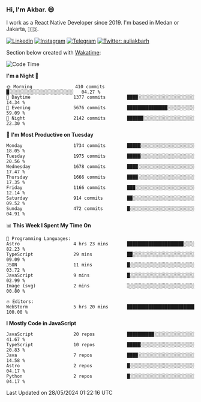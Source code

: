 ### Hi,  I'm Akbar. 😄

I work as a React Native Developer since 2019. I'm based in Medan or Jakarta, :indonesia:. 

<!-- 🔭 Take a look at my [LinkedIn](https://www.linkedin.com/in/aulia-akbar-harahap/) profile. -->

<!-- For now I still don't have a repository to be proud of, but I'm working on it. -->

[![Linkedin](https://img.shields.io/badge/-Aulia%20Akbar%20Harahap-blue?style=flat-square&labelColor=gray&logo=Linkedin&logoColor=white&link=https://www.linkedin.com/in/aulia-akbar-harahap)](https://www.linkedin.com/in/aulia-akbar-harahap)
[![Instagram](https://img.shields.io/badge/-@auliakbarh-orange?style=flat-square&labelColor=gray&logo=Instagram&logoColor=white&link=https://www.instagram.com/auliakbarh)](https://www.instagram.com/auliakbarh)
[![Telegram](https://img.shields.io/badge/-auliakbarh-informational?style=flat-square&labelColor=gray&logo=telegram&logoColor=white&link=https://t.me/auliakbarh)](https://t.me/auliakbarh)
[![Twitter: auliakbarh](https://img.shields.io/twitter/follow/auliakbarh?style=social)](https://twitter.com/auliakbarh)

Section below created with [Wakatime](https://wakatime.com/):
<!--START_SECTION:waka-->
![Code Time](http://img.shields.io/badge/Code%20Time-71%20hrs%2025%20mins-blue)

**I'm a Night 🦉** 

```text
🌞 Morning                410 commits         █░░░░░░░░░░░░░░░░░░░░░░░░   04.27 % 
🌆 Daytime                1377 commits        ████░░░░░░░░░░░░░░░░░░░░░   14.34 % 
🌃 Evening                5676 commits        ███████████████░░░░░░░░░░   59.09 % 
🌙 Night                  2142 commits        ██████░░░░░░░░░░░░░░░░░░░   22.30 % 
```
📅 **I'm Most Productive on Tuesday** 

```text
Monday                   1734 commits        █████░░░░░░░░░░░░░░░░░░░░   18.05 % 
Tuesday                  1975 commits        █████░░░░░░░░░░░░░░░░░░░░   20.56 % 
Wednesday                1678 commits        ████░░░░░░░░░░░░░░░░░░░░░   17.47 % 
Thursday                 1666 commits        ████░░░░░░░░░░░░░░░░░░░░░   17.35 % 
Friday                   1166 commits        ███░░░░░░░░░░░░░░░░░░░░░░   12.14 % 
Saturday                 914 commits         ██░░░░░░░░░░░░░░░░░░░░░░░   09.52 % 
Sunday                   472 commits         █░░░░░░░░░░░░░░░░░░░░░░░░   04.91 % 
```


📊 **This Week I Spent My Time On** 

```text
💬 Programming Languages: 
Astro                    4 hrs 23 mins       █████████████████████░░░░   82.23 % 
TypeScript               29 mins             ██░░░░░░░░░░░░░░░░░░░░░░░   09.09 % 
JSON                     11 mins             █░░░░░░░░░░░░░░░░░░░░░░░░   03.72 % 
JavaScript               9 mins              █░░░░░░░░░░░░░░░░░░░░░░░░   02.99 % 
Image (svg)              2 mins              ░░░░░░░░░░░░░░░░░░░░░░░░░   00.80 % 

🔥 Editors: 
WebStorm                 5 hrs 20 mins       █████████████████████████   100.00 % 
```

**I Mostly Code in JavaScript** 

```text
JavaScript               20 repos            ██████████░░░░░░░░░░░░░░░   41.67 % 
TypeScript               10 repos            █████░░░░░░░░░░░░░░░░░░░░   20.83 % 
Java                     7 repos             ████░░░░░░░░░░░░░░░░░░░░░   14.58 % 
Astro                    2 repos             █░░░░░░░░░░░░░░░░░░░░░░░░   04.17 % 
Python                   2 repos             █░░░░░░░░░░░░░░░░░░░░░░░░   04.17 % 
```




 Last Updated on 28/05/2024 01:22:16 UTC
<!--END_SECTION:waka-->


<!--
**auliakbarh/auliakbarh** is a ✨ _special_ ✨ repository because its `README.md` (this file) appears on your GitHub profile.

Here are some ideas to get you started:

- 🔭 I’m currently working on ...
- 🌱 I’m currently learning ...
- 👯 I’m looking to collaborate on ...
- 🤔 I’m looking for help with ...
- 💬 Ask me about ...
- 📫 How to reach me: ...
- 😄 Pronouns: ...
- ⚡ Fun fact: ...
-->
